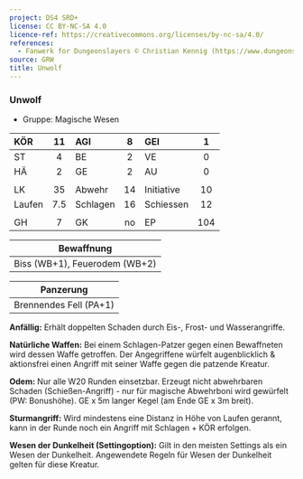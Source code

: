 ```yaml
---
project: DS4 SRD+
license: CC BY-NC-SA 4.0
licence-ref: https://creativecommons.org/licenses/by-nc-sa/4.0/
references: 
  - Fanwerk for Dungeonslayers © Christian Kennig (https://www.dungeonslayers.net/)
source: GRW
title: Unwolf
---
```


### Unwolf

- Gruppe: Magische Wesen

| KÖR    | 11  | AGI      |  8  | GEI        |  1  |
| :----- | :-: | :------- | :-: | :--------- | :-: |
| ST     |  4  | BE       |  2  | VE         |  0  |
| HÄ     |  2  | GE       |  2  | AU         |  0  |
|        |     |          |     |            |     |
| LK     | 35  | Abwehr   | 14  | Initiative | 10  |
| Laufen | 7.5 | Schlagen | 16  | Schiessen  | 12  |
|        |     |          |     |            |     |
| GH     |  7  | GK       | no  | EP         | 104 |

|          Bewaffnung           |
| :---------------------------: |
| Biss (WB+1), Feuerodem (WB+2) |

|       Panzerung        |
| :--------------------: |
| Brennendes Fell (PA+1) |

**Anfällig:** Erhält doppelten Schaden durch Eis-, Frost- und Wasserangriffe.

**Natürliche Waffen:** Bei einem Schlagen-Patzer gegen einen Bewaffneten wird dessen Waffe getroffen. Der Angegriffene würfelt augenblicklich & aktionsfrei einen Angriff mit seiner Waffe gegen die patzende Kreatur.

**Odem:** Nur alle W20 Runden einsetzbar. Erzeugt nicht abwehrbaren Schaden (Schießen-Angriff) - nur für magische Abwehrboni wird gewürfelt (PW: Bonushöhe). GE x 5m langer Kegel (am Ende GE x 3m breit).

**Sturmangriff:** Wird mindestens eine Distanz in Höhe von Laufen gerannt, kann in der Runde noch ein Angriff mit Schlagen + KÖR erfolgen.

**Wesen der Dunkelheit (Settingoption):** Gilt in den meisten Settings als ein Wesen der Dunkelheit. Angewendete Regeln für Wesen der Dunkelheit gelten für diese Kreatur.

